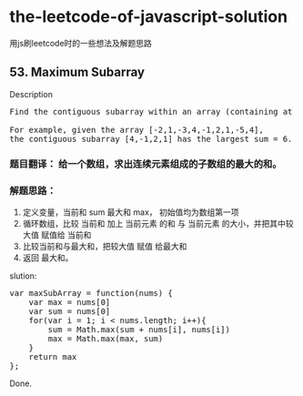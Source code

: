 # the-leetcode-of-javascript-solution
用js刷leetcode时的一些想法及解题思路

## 53. Maximum Subarray
Description
<pre>
Find the contiguous subarray within an array (containing at least one number) which has the largest sum.

For example, given the array [-2,1,-3,4,-1,2,1,-5,4],
the contiguous subarray [4,-1,2,1] has the largest sum = 6.
</pre>

### 题目翻译： 给一个数组，求出连续元素组成的子数组的最大的和。
### 解题思路：
1. 定义变量，当前和  sum    最大和   max， 初始值均为数组第一项
2. 循环数组，比较 当前和 加上 当前元素 的和 与 当前元素 的大小，并把其中较大值 赋值给  当前和
3. 比较当前和与最大和，把较大值 赋值 给最大和
4. 返回 最大和。

slution:
<pre>
var maxSubArray = function(nums) {
    var max = nums[0]
    var sum = nums[0]
    for(var i = 1; i < nums.length; i++){
        sum = Math.max(sum + nums[i], nums[i])
        max = Math.max(max, sum)
    }
    return max
};
</pre>
Done.
